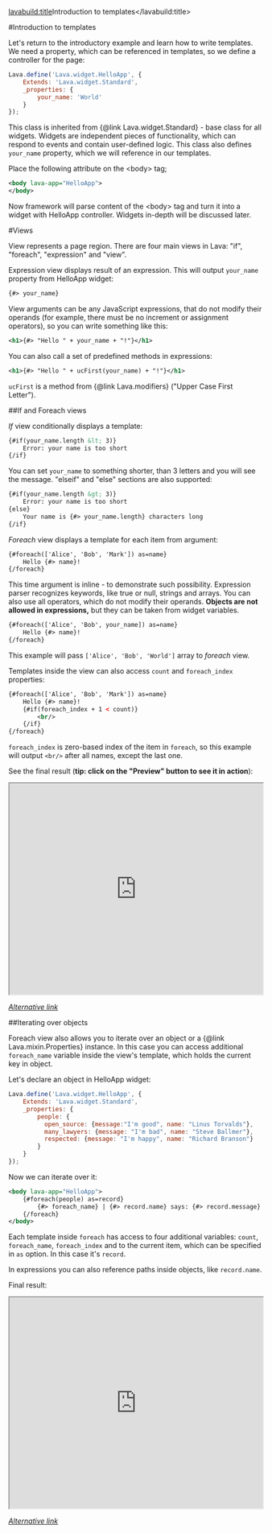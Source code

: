 <lavabuild:title>Introduction to templates</lavabuild:title>

#Introduction to templates

Let's return to the introductory example and learn how to write templates.
We need a property, which can be referenced in templates, so we define a controller for the page:

```javascript
Lava.define('Lava.widget.HelloApp', {
	Extends: 'Lava.widget.Standard',
	_properties: {
		your_name: 'World'
	}
});
```

This class is inherited from {@link Lava.widget.Standard} - base class for all widgets.
Widgets are independent pieces of functionality, which can respond to events and contain user-defined logic.
This class also defines `your_name` property, which we will reference in our templates.

Place the following attribute on the &lt;body&gt; tag;

```xml
<body lava-app="HelloApp">
</body>
```

Now framework will parse content of the &lt;body&gt; tag and turn it into a widget with HelloApp controller.
Widgets in-depth will be discussed later.

#Views

View represents a page region.
There are four main views in Lava: "if", "foreach", "expression" and "view".

Expression view displays result of an expression. This will output `your_name` property from HelloApp widget:

```xml
{#> your_name}
```

View arguments can be any JavaScript expressions, that do not modify their operands 
(for example, there must be no increment or assignment operators), so you can write something like this:

```xml
<h1>{#> "Hello " + your_name + "!"}</h1>
```

You can also call a set of predefined methods in expressions:

```xml
<h1>{#> "Hello " + ucFirst(your_name) + "!"}</h1>
```

`ucFirst` is a method from {@link Lava.modifiers} ("Upper Case First Letter").

##If and Foreach views

<i>If</i> view conditionally displays a template:

```xml
{#if(your_name.length &lt; 3)}
	Error: your name is too short
{/if}
```

You can set `your_name` to something shorter, than 3 letters and you will see the message.
"elseif" and "else" sections are also supported:

```xml
{#if(your_name.length &gt; 3)}
	Error: your name is too short
{else}
	Your name is {#> your_name.length} characters long
{/if}
```

<i>Foreach</i> view displays a template for each item from argument:

```xml
{#foreach(['Alice', 'Bob', 'Mark']) as=name}
	Hello {#> name}!
{/foreach}
```

This time argument is inline - to demonstrate such possibility.
Expression parser recognizes keywords, like <kw>true</kw> or <kw>null</kw>, 
strings and arrays. You can also use all operators, which do not modify their operands. 
<b>Objects are not allowed in expressions,</b> but they can be taken from widget variables.

```xml
{#foreach(['Alice', 'Bob', your_name]) as=name}
	Hello {#> name}!
{/foreach}
```

This example will pass `['Alice', 'Bob', 'World']` array to <i>foreach</i> view.

Templates inside the view can also access `count` and `foreach_index` properties:

```xml
{#foreach(['Alice', 'Bob', 'Mark']) as=name}
	Hello {#> name}!
	{#if(foreach_index + 1 < count)}
		<br/>
	{/if}
{/foreach}
```

`foreach_index` is zero-based index of the item in `foreach`, so this example will output `<br/>` after all names,
except the last one.

See the final result (<b>tip: click on the "Preview" button to see it in action</b>):
<iframe style="height: 30em; width: 100%" src="http://embed.plnkr.co/xCmkN7/index.html"></iframe>

<i><a href="/www/demos/tutorials/TemplatesIntro.html">Alternative link</a></i>

##Iterating over objects

Foreach view also allows you to iterate over an object or a {@link Lava.mixin.Properties} instance.
In this case you can access additional `foreach_name` variable inside the view's template,
which holds the current key in object.

Let's declare an object in HelloApp widget:

```javascript
Lava.define('Lava.widget.HelloApp', {
	Extends: 'Lava.widget.Standard',
	_properties: {
		people: {
		  open_source: {message:"I'm good", name: "Linus Torvalds"},
		  many_lawyers: {message: "I'm bad", name: "Steve Ballmer"},
		  respected: {message: "I'm happy", name: "Richard Branson"}
		}
	}
});
```

Now we can iterate over it:

```xml
<body lava-app="HelloApp">
	{#foreach(people) as=record}
		{#> foreach_name} | {#> record.name} says: {#> record.message} <br/>
	{/foreach}
</body>
```

Each template inside `foreach` has access to four additional variables: `count`, `foreach_name`, `foreach_index`
and to the current item, which can be specified in `as` option. In this case it's `record`.

In expressions you can also reference paths inside objects, like `record.name`.

Final result:
<iframe style="height: 30em; width: 100%" src="http://embed.plnkr.co/4CAgHS/index.html"></iframe>

<i><a href="/www/demos/tutorials/TemplatesIntro2.html">Alternative link</a></i>